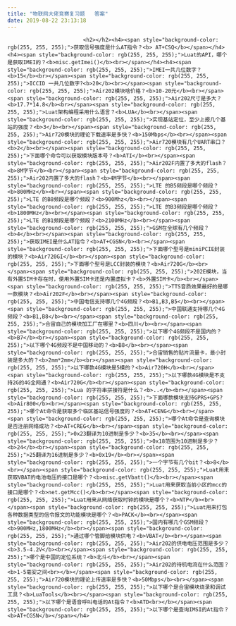 ```yaml
---
title: "物联网大佬竞赛复习题   答案"
date: 2019-08-22 23:13:18
---
```



                            
                            
                            <h2></h2><h4><span style="background-color: rgb(255, 255, 255);">获取信号强度是什么AT指令？<b> AT+CSQ</b></span></h4><h4><span style="background-color: rgb(255, 255, 255);">Luat的API，哪个是获取IMEI的？<b>misc.getImei()</b><br></span></h4><h4><span style="background-color: rgb(255, 255, 255);">IMEI一共几位数字？<b>15</b><br></span><span style="background-color: rgb(255, 255, 255);">ICCID 一共几位数字?<b>20</b><br></span><span style="background-color: rgb(255, 255, 255);">Air202模块啥价格？<b>10-20元</b><br></span><span style="background-color: rgb(255, 255, 255);">Air202尺寸是多大？<b>17.7*14.8</b><br></span><span style="background-color: rgb(255, 255, 255);">Luat架构编程采用什么语言？<b>LUA</b><br></span><span style="background-color: rgb(255, 255, 255);">实现基站定位，至少上报几个基站的强度？<b>3</b><br></span><span style="background-color: rgb(255, 255, 255);">Air720模块的理论下载速率是多快？<b>150Mbps</b><br></span><span style="background-color: rgb(255, 255, 255);">Air720模块有几个UART串口？<b>2</b><br></span><span style="background-color: rgb(255, 255, 255);">下面哪个命令可以获取模块版本号？<b>ATI</b><br></span><span style="background-color: rgb(255, 255, 255);">Air202F内置了多大的flash？<b>8M字节</b><br></span><span style="background-color: rgb(255, 255, 255);">Air202内置了多大的flash？<b>4M字节</b><br></span><span style="background-color: rgb(255, 255, 255);">LTE 的B5频段是哪个频段？<b>800MHz</b><br></span><span style="background-color: rgb(255, 255, 255);">LTE 的B8频段是哪个频段？<b>900Mhz</b><br></span><span style="background-color: rgb(255, 255, 255);">LTE 的B3频段是哪个频段？<b>1800MHz</b><br></span><span style="background-color: rgb(255, 255, 255);">LTE 的B1频段是哪个频段？<b>2100MHz</b><br></span><span style="background-color: rgb(255, 255, 255);">GSM在全球有几个频段？<b>4</b><br></span><span style="background-color: rgb(255, 255, 255);">获取IMEI是什么AT指令？<b>AT+CGSN</b><br></span><span style="background-color: rgb(255, 255, 255);">下面哪个型号是miniPCIE封装的模块？<b>Air720GI</b><br></span><span style="background-color: rgb(255, 255, 255);">下面哪个型号是LCC封装的模块？<b>Air720G</b><br></span><span style="background-color: rgb(255, 255, 255);">202E模块，当有外置SIM卡存在时，使用外置SIM卡还是内置虚拟卡？<b>外置SIM卡</b><br></span><span style="background-color: rgb(255, 255, 255);">TTS音质效果最好的是哪一款模块？<b>Air202F</b><br></span><span style="background-color: rgb(255, 255, 255);">中国电信支持哪几个4G频段？<b>B1,B3,B5</b><br></span><span style="background-color: rgb(255, 255, 255);">中国联通支持哪几个4G频段？<b>B1,B8</b><br></span><span style="background-color: rgb(255, 255, 255);">合宙自己的模块加工厂在哪里？<b>四川</b><br></span><span style="background-color: rgb(255, 255, 255);">以下哪个4G频段不是国内的？<b>B7</b><br></span><span style="background-color: rgb(255, 255, 255);">以下哪个4G频段不是中国移动的？<b>B8</b><br></span><span style="background-color: rgb(255, 255, 255);">合宙销售的贴片流量卡，最小封装是多大的？<b>2mm*2mm</b><br></span><span style="background-color: rgb(255, 255, 255);">以下哪款4G模块是5模的？<b>Air720H</b><br></span><span style="background-color: rgb(255, 255, 255);">以下哪款4G模块是不支持2G的4G全网通？<b>Air720G</b><br></span><span style="background-color: rgb(255, 255, 255);">Lua 的字符串拼接符是什么？<b>..</b><br></span><span style="background-color: rgb(255, 255, 255);">下面哪款模块支持GPRS+GPS?<b>Air800</b><br></span><span style="background-color: rgb(255, 255, 255);">哪个At命令是获取多个临区基站信号强度的？<b>AT+CENG</b><br></span><span style="background-color: rgb(255, 255, 255);">哪个At命令是查询模块是否注册网络成功？<b>AT+CREG</b><br></span><span style="background-color: rgb(255, 255, 255);">0x23翻译为10进制是多少？<b>35</b><br></span><span style="background-color: rgb(255, 255, 255);">0x18范围为10进制是多少？<b>24</b><br></span><span style="background-color: rgb(255, 255, 255);">25翻译为16进制是多少？<b>0x19</b><br></span><span style="background-color: rgb(255, 255, 255);">一个字节有几个bit？<b>8</b><br></span><span style="background-color: rgb(255, 255, 255);">Luat用来获取VBAT的电池电压的接口是哪个？<b>misc.getVbatt()</b><br></span><span style="background-color: rgb(255, 255, 255);">Luat用来获取当前小区的mcc的接口是哪个？<b>net.getMcc()</b><br></span><span style="background-color: rgb(255, 255, 255);">Luat用来从网络获取时钟的模块是哪个？<b>NTP</b><br></span><span style="background-color: rgb(255, 255, 255);">Luat用来打包各种数据类型的信令报文的功能模块是哪个？<b>PACK</b><br></span><span style="background-color: rgb(255, 255, 255);">国内有哪几个GSM频段？<b>900MHz,1800MHz</b><br></span><span style="background-color: rgb(255, 255, 255);">通过哪个管脚给模块供电？<b>VBAT</b><br></span><span style="background-color: rgb(255, 255, 255);">Air202的供电电压范围是多少？<b>3.5-4.2V</b><br></span><span style="background-color: rgb(255, 255, 255);">哪个是中国的定位系统？<b>北斗</b><br></span><span style="background-color: rgb(255, 255, 255);">Air202的待机电流在什么范围？<b>1-5毫安之间<br></b></span><span style="background-color: rgb(255, 255, 255);">Air720模块的理论上传速率是多快？<b>50Mbps</b><br></span><span style="background-color: rgb(255, 255, 255);">以下哪个是合宙模块烧录和调试工具？<b>LuaTools</b><br></span><span style="background-color: rgb(255, 255, 255);">以下哪个是语音呼叫电话的At指令？<b>ATD<br></b></span><span style="background-color: rgb(255, 255, 255);">以下哪个是查询IMSI的At指令？<b>AT+CGSN</b></span></h4>
                        
                        
                        